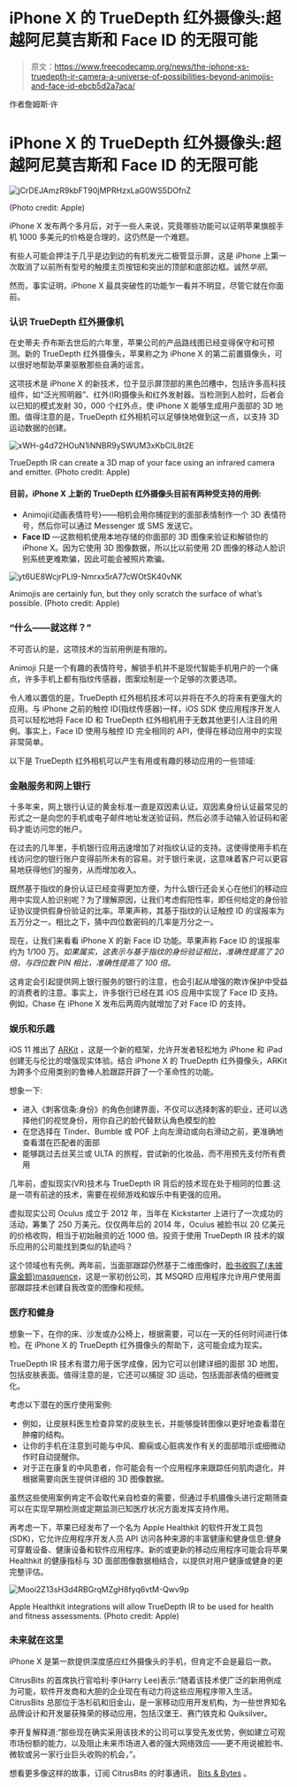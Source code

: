 # iPhone X 的 TrueDepth 红外摄像头:超越阿尼莫吉斯和 Face ID 的无限可能

> 原文：<https://www.freecodecamp.org/news/the-iphone-xs-truedepth-ir-camera-a-universe-of-possibilities-beyond-animojis-and-face-id-ebcb5d2a7aca/>

作者詹姆斯·许

# iPhone X 的 TrueDepth 红外摄像头:超越阿尼莫吉斯和 Face ID 的无限可能

![jCrDEJAmzR9kbFT90jMPRHzxLaG0WS5DOfnZ](img/3651d65581bc2177a445849d5245f485.png)

(Photo credit: Apple)

iPhone X 发布两个多月后，对于一些人来说，究竟哪些功能可以证明苹果旗舰手机 1000 多美元的价格是合理的，这仍然是一个难题。

有些人可能会押注于几乎是边到边的有机发光二极管显示屏，这是 iPhone 上第一次取消了以前所有型号的触摸主页按钮和突出的顶部和底部边框。诚然*华丽*。

然而，事实证明，iPhone X 最具突破性的功能乍一看并不明显，尽管它就在你面前。

### 认识 TrueDepth 红外摄像机

在史蒂夫·乔布斯去世后的六年里，苹果公司的产品路线图已经变得保守和可预测。新的 TrueDepth 红外摄像头，苹果称之为 iPhone X 的第二前置摄像头，可以很好地帮助苹果驱散那些自满的谣言。

这项技术是 iPhone X 的新技术，位于显示屏顶部的黑色凹槽中，包括许多高科技组件，如“泛光照明器”、红外(IR)摄像头和红外发射器。当检测到人脸时，后者会以已知的模式发射 30，000 个红外点，使 iPhone X 能够生成用户面部的 3D 地图。值得注意的是，TrueDepth 红外相机可以足够快地做到这一点，以支持 3D 运动数据的创建。

![xWH-g4d72HOuN1iNNBR9ySWUM3xKbCIL8t2E](img/4b5f7283ec078211e9a735f01e834e08.png)

TrueDepth IR can create a 3D map of your face using an infrared camera and emitter. (Photo credit: Apple)

#### **目前，iPhone X 上新的 TrueDepth 红外摄像头目前有两种受支持的用例:**

*   Animoji(动画表情符号)——相机会用你捕捉到的面部表情制作一个 3D 表情符号，然后你可以通过 Messenger 或 SMS 发送它。
*   **Face ID** —这款相机使用本地存储的你面部的 3D 图像来验证和解锁你的 iPhone X。因为它使用 3D 图像数据，所以比以前使用 2D 图像的移动人脸识别系统更难欺骗，因此可能会被照片欺骗。

![yt6UE8WcjrPLl9-Nmrxx5rA77cWOtSK40vNK](img/b4815fc9b5f0d0c7e9289a6e94e63735.png)

Animojis are certainly fun, but they only scratch the surface of what’s possible. (Photo credit: Apple)

### “什么——就这样？”

不可否认的是，这项技术的当前用例是有限的。

Animoji 只是一个有趣的表情符号，解锁手机并不是现代智能手机用户的一个痛点，许多手机上都有指纹传感器，图案绘制是一个足够的次要选项。

令人难以置信的是，TrueDepth 红外相机技术可以并将在不久的将来有更强大的应用。与 iPhone 之前的触控 ID(指纹传感器)一样，iOS SDK 使应用程序开发人员可以轻松地将 Face ID 和 TrueDepth 红外相机用于无数其他更引人注目的用例。事实上，Face ID 使用与触控 ID 完全相同的 API，使得在移动应用中的实现非常简单。

以下是 TrueDepth 红外相机可以产生有用或有趣的移动应用的一些领域:

### 金融服务和网上银行

十多年来，网上银行认证的黄金标准一直是双因素认证。双因素身份认证最常见的形式之一是向您的手机或电子邮件地址发送验证码，然后必须手动输入验证码和密码才能访问您的帐户。

在过去的几年里，手机银行应用迅速增加了对指纹认证的支持。这使得使用手机在线访问您的银行账户变得前所未有的容易。对于银行来说，这意味着客户可以更容易地获得他们的服务，从而增加收入。

既然基于指纹的身份认证已经变得更加方便，为什么银行还会关心在他们的移动应用中实现人脸识别呢？为了理解原因，让我们考虑假阳性率，即任何给定的身份验证协议提供假身份验证的比率。苹果声称，其基于指纹的认证触控 ID 的误报率为五万分之一。相比之下，猜中四位数密码的几率是万分之一。

现在，让我们来看看 iPhone X 的新 Face ID 功能。苹果声称 Face ID 的误报率约为 1/100 万。*如果属实，这表示与基于指纹的身份验证相比，准确性提高了 20 倍，与四位数 PIN 相比，准确性提高了 100 倍。*

这肯定会引起提供网上银行服务的银行的注意，也会引起从增强的欺诈保护中受益的消费者的注意。事实上，许多银行已经在其 iOS 应用中实现了 Face ID 支持。例如，Chase 在 iPhone X 发布后两周内就增加了对 Face ID 的支持。

### 娱乐和乐趣

iOS 11 推出了 [ARKit](https://developer.apple.com/arkit/) ，这是一个新的框架，允许开发者轻松地为 iPhone 和 iPad 创建无与伦比的增强现实体验。结合 iPhone X 的 TrueDepth 红外摄像头，ARKit 为跨多个应用类别的鲁棒人脸跟踪开辟了一个革命性的功能。

想象一下:

*   进入《刺客信条:身份》的角色创建界面，不仅可以选择刺客的职业，还可以选择他们的视觉身份，用你自己的脸代替默认角色模型的脸
*   在您选择在 Tinder、Bumble 或 POF 上向左滑动或向右滑动之前，更准确地查看潜在匹配者的面部
*   能够跳过去丝芙兰或 ULTA 的旅程，尝试新的化妆品，而不用预先支付所有费用

几年前，虚拟现实(VR)技术与 TrueDepth IR 背后的技术现在处于相同的位置:这是一项有前途的技术，需要在视频游戏和娱乐中有更强的应用。

虚拟现实公司 Oculus 成立于 2012 年，当年在 Kickstarter 上进行了一次成功的活动，筹集了 250 万美元。仅仅两年后的 2014 年，Oculus 被脸书以 20 亿美元的价格收购，相当于初始融资的近 1000 倍。投资于使用 TrueDepth IR 技术的娱乐应用的公司能找到类似的轨迹吗？

这个领域也有先例。两年前，当面部跟踪仍然基于二维图像时，[脸书收购了(未披露金额)masquence](http://www.latimes.com/business/technology/la-fi-tn-facebook-masquerade-20160309-snap-story.html)，这是一家初创公司，其 MSQRD 应用程序允许用户使用面部跟踪技术创建自我改变的图像和视频。

### 医疗和健身

想象一下，在你的床、沙发或办公椅上，根据需要，可以在一天的任何时间进行体检。在 iPhone X 的 TrueDepth 红外摄像头的帮助下，这可能会成为现实。

TrueDepth IR 技术有潜力用于医学成像，因为它可以创建详细的面部 3D 地图，包括皮肤表面。值得注意的是，它还可以捕捉 3D 运动，包括面部表情的细微变化。

考虑以下潜在的医疗使用案例:

*   例如，让皮肤科医生检查异常的皮肤生长，并能够旋转图像以更好地查看潜在肿瘤的结构。
*   让你的手机在注意到可能与中风、癫痫或心脏病发作有关的面部暗示或细微动作时自动提醒你。
*   对于正在康复的中风患者，你可能会有一个应用程序来跟踪任何肌肉退化，并根据需要向医生提供详细的 3D 图像数据。

虽然这些使用案例肯定不会取代亲自检查的需要，但通过手机摄像头进行定期筛查可以在实现早期检测或定期监测已知医疗状况方面发挥支持作用。

再考虑一下，苹果已经发布了一个名为 Apple Healthkit 的软件开发工具包(SDK)，它允许应用程序开发人员 API 访问各种来源的丰富健康和健身信息:健身可穿戴设备、健康设备和软件应用程序。新的或更新的移动应用程序可能会将苹果 Healthkit 的健康指标与 3D 面部图像数据相结合，以提供对用户健康或健身的更完整评估。

![Mooi2Z13sH3d4RBGrqMZgH8fyq6vtM-Qwv9p](img/fa4521abb4fbfdf4ef93d2b5ba4fe027.png)

Apple Healthkit integrations will allow TrueDepth IR to be used for health and fitness assessments. (Photo credit: Apple)

### 未来就在这里

iPhone X 是第一款提供深度感应红外摄像头的手机，但肯定不会是最后一款。

CitrusBits 的首席执行官哈利·李(Harry Lee)表示:“随着该技术使广泛的新用例成为可能，软件开发商和大胆的企业现在有动力将这些应用程序带入生活。CitrusBits 总部位于洛杉矶和旧金山，是一家移动应用开发机构，为一些世界知名品牌设计和开发屡获殊荣的移动应用，包括汉堡王、赛门铁克和 Quiksilver。

李开复解释道:“那些现在确实采用该技术的公司可以享受先发优势，例如建立可观市场份额的能力，以及阻止未来市场进入者的强大网络效应——更不用说被脸书、微软或另一家行业巨头收购的机会，”。

想看更多像这样的故事，订阅 CitrusBits 的时事通讯， [Bits & Bytes](http://eepurl.com/dhLqQ9) 。